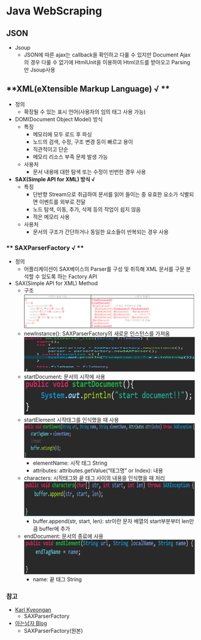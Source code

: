 # **Java WebScraping**
## JSON
 - Jsoup
 	 - JSON에 따른 ajax는 callback을 확인하고 다룰 수 있지만 Document Ajax의 경우 다룰 수 없기에 HtmlUnit을 이용하여 Html코드를 받아오고 Parsing만 Jsoup사용

## **XML(eXtensible Markup Language) √ **
 - 정의
 	 - 확장될 수 있는 표시 언어(사용자의 임의 태그 사용 가능)
 - DOM(Document Object Model) 방식
 	 - 특징
		 - 메모리에 모두 로드 후 파싱
		 - 노드의 검색, 수정, 구조 변경 등이 빠르고 용이
		 - 직관적이고 단순
		 - 메모리 리소스 부족 문제 발생 가능
	 - 사용처
		 - 문서 내용에 대한 탐색 또는 수정이 빈번한 경우 사용
 - **SAX(Simple API for XML) 방식 √**
	 - 특징
		 - 단반향 Stream으로 취급하여 문서를 읽어 들이는 중 유효한 요소가 식별되면 이벤트를 외부로 전달
		 - 노드 탐색, 이동, 추가, 삭제 등의 작업이 쉽지 않음
	 	 - 적은 메모리 사용
	 - 사용처
		 - 문서의 구조가 간단하거나 동일한 요소들이 반복되는 경우 사용

### ** SAXParserFactory √ **
 - 정의
	 - 어플리케이션이 SAX베이스의 Parser를 구성 및 취득해 XML 문서를 구문 분석할 수 있도록 하는 Factory API
 - SAX(Simple API for XML) Method
 	 - 구조
		<img width="700" height="92" src="../image/java/Java WebScraping/SAXParserFactory.png"></img> 	 	
	 - newInstance(): SAXParserFactory의 새로운 인스턴스를 가져옴
		<img width="700" height="92" src="../image/java/Java WebScraping/newInstance.png"></img>
	 - startDocument: 문서의 시작에 사용
		<img width="700" height="92" src="../image/java/Java WebScraping/startDocument.png"></img>
	 - startElement 시작태그를 인식했을 때 사용
		<img width="700" height="92" src="../image/java/Java WebScraping/startElement.png"></img>
	 	 - elementName: 시작 태그 String
	 	 - attributes: attributes.getValue(“태그명” or Index): 내용
	 - characters: 시작태그와 끝 태그 사이의 내용을 인식했을 때 처리
		<img width="700" height="92" src="../image/java/Java WebScraping/characters.png"></img>
		 - buffer.append(str, start, len): str이란 문자 배열의 start부분부터 len만큼 buffer에 추가
	 - endDocument: 문서의 종료에 사용 
		<img width="700" height="92" src="../image/java/Java WebScraping/endDocument.png"></img>
		 - name: 끝 태그 String

### 참고
 - [Karl Kyeongan](http://newmkka.tistory.com/10 "Karl Kyeongan")
 	 - SAXParserFactory
 - [아는남자 Blog](http://blog.naver.com/swinter8/130000715438 "아는남자 Blog")
 	 - SAXParserFactory(원본)
